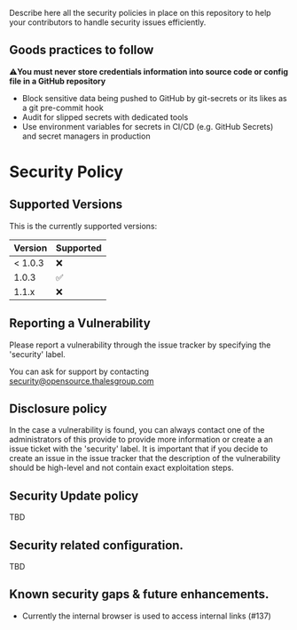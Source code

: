 Describe here all the security policies in place on this repository to help your contributors to handle security issues efficiently.

## Goods practices to follow

:warning:**You must never store credentials information into source code or config file in a GitHub repository** 
- Block sensitive data being pushed to GitHub by git-secrets or its likes as a git pre-commit hook
- Audit for slipped secrets with dedicated tools
- Use environment variables for secrets in CI/CD (e.g. GitHub Secrets) and secret managers in production

# Security Policy

## Supported Versions

This is the currently supported versions:

| Version | Supported          |
| ------- | ------------------ |
| < 1.0.3 | :x:                |
| 1.0.3   | :white_check_mark: |
| 1.1.x   | :x:                |

## Reporting a Vulnerability

Please report a vulnerability through the issue tracker by specifying the 'security' label.

You can ask for support by contacting security@opensource.thalesgroup.com

## Disclosure policy
In the case a vulnerability is found, you can always contact one of the administrators of this provide to provide more information or create a an issue ticket with the 'security' label. It is important that if you decide to create an issue in the issue tracker that the description of the vulnerability should be high-level and not contain exact exploitation steps. 


## Security Update policy

TBD

## Security related configuration.

TBD 

## Known security gaps & future enhancements.

* Currently the internal browser is used to access internal links (#137)
